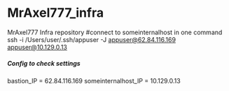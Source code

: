 # MrAxel777_infra
MrAxel777 Infra repository
#connect to someinternalhost in one command
ssh -i /Users/user/.ssh/appuser -J appuser@62.84.116.169 appuser@10.129.0.13


##### Config to check settings
bastion_IP = 62.84.116.169
someinternalhost_IP = 10.129.0.13
